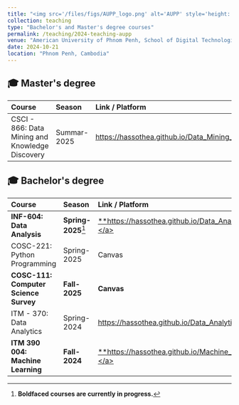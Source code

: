 ```yaml
---
title: "<img src='/files/figs/AUPP_logo.png' alt='AUPP' style='height: 2em; vertical-align: middle;'> American University of Phnom Penh (AUPP)"
collection: teaching
type: "Bachelor's and Master's degree courses"
permalink: /teaching/2024-teaching-aupp
venue: "American University of Phnom Penh, School of Digital Technologies"
date: 2024-10-21
location: "Phnom Penh, Cambodia"
---
```


## 🎓 Master's degree

| Course | Season | Link / Platform |
|:-----------|:-----------|:--------------------|
| CSCI - 866: Data Mining and Knowledge Discovery | Summar-2025 | <a href="https://hassothea.github.io/Data_Mining_AUPP/" target="_blank">https://hassothea.github.io/Data_Mining_AUPP/</a> |

## 🎓 Bachelor's degree

| Course | Season | Link / Platform |
|:-----------|:-----------|:--------------------|
| **INF-604: Data Analysis** | **Spring-2025**[^1] | <a href="https://hassothea.github.io/Data_Analysis_AUPP/" target="_blank">**https://hassothea.github.io/Data_Analysis_AUPP/**</a> |
| COSC-221: Python Programming | Spring-2025 | Canvas |
| **COSC-111: Computer Science Survey**| **Fall-2025** | **Canvas** |
| ITM - 370: Data Analytics | Spring-2024 | <a href="https://hassothea.github.io/Data_Analytics_AUPP/" target="_blank">https://hassothea.github.io/Data_Analytics_AUPP/</a> |
| **ITM 390 004: Machine Learning** | **Fall-2024** | <a href="https://hassothea.github.io/Data_Analytics_AUPP/" target="_blank">**https://hassothea.github.io/Machine_Learning_AUPP/**</a> |


[^1]: **Boldfaced courses are currently in progress.**

<!--

- **CSCI - 866: Data Mining and Knowledge Discovery** (Summer - 2025):
  > **Webpage:**  <a href="https://hassothea.github.io/Data_Mining_AUPP/" target="_blank">https://hassothea.github.io/Data_Mining_AUPP/</a>.


## 🎓 Bachelor's degree

- **INF - 604: Data Analysis** (Spring - 2025).
  > **Webpage:** <a href="https://hassothea.github.io/Data_Analysis_AUPP/" target="_blank">https://hassothea.github.io/Data_Analysis_AUPP/</a>.
  

- **COSC - 221: CSB: Python Programming** (Spring - 2025).
  > **Platform:** **Canvas**.
  

- **ITM - 370: Data Analytics** (Spring - 2024).
  > **Webpage:** <a href="https://hassothea.github.io/Data_Analytics_AUPP/" target="_blank">https://hassothea.github.io/Data_Analytics_AUPP/</a>.

- **ITM 390 004: Machine Learning** (Fall - 2025)
  > 

> Webpage: <a href="https://hassothea.github.io/Data_Analytics_AUPP/" target="_blank">https://hassothea.github.io/Data_Analytics_AUPP/</a>.
-->
